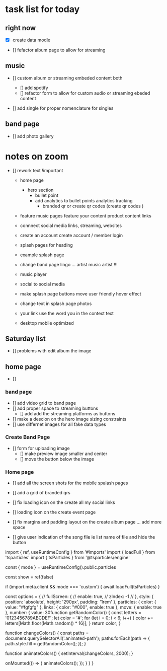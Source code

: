 # task list for today 

## right now 

- [x] create data modle 
- [] fefactor album page to allow for streaming 

## music 
- [] custom album or streaming embeded content both 
  - [] add spotify 
  - [] refactor form to allow for custom audio or streaming ebeded content 

- [] add single for proper nomenclature for singles 



## band page 
- [] add photo gallery 

# notes on zoom 

- [] rework text !important 
  - home page 
    - hero section 
      - bullet point 
      - add analytics to bullet points analytics tracking 
        - branded qr or create qr codes (create qr codes )
  - feature music pages feature your content product content links 
  - connnect social media links, streaming, websites 
  - create an account create account / member login 
  - splash pages for heading 
  - example splash page 
  - change band page lingo ... artist music artist !!!
  - music player 
  - social to social media 

  - make splash page buttons move user friendly hover effect 

  - change text in splash page photos 
  - your link use the word you in the context  text 
  - desktop mobile  optimized 


## Saturday list

- [] problems with edit album the image 

## home page 
- [] 

### band page 
- [] add video grid to band page 
- [] add proper space to streaming buttons 
  - [] add add the streaming platforms as buttons 
- [] make a descion on the hero image sizing constraints 
- [] use differnet images for all fake data types 


### Create Band Page 

- [] form for uploading image 
  - [] make preview image smaller and center 
  - [] move the button below the image 

### Home page 

- [] add all the screen shots for the mobile spalash pages 
- [] add a grid of branded qrs

- [] fix loading icon on the create all my social links
- [] loading icon on the create event page 
- [] fix margins and padding layout on the create album page ... add more space 
- [] give user indication of the song file ie list name of file and hide the button 


























import { ref, useRuntimeConfig } from '#imports'
import { loadFull } from 'tsparticles'
import { tsParticles } from '@tsparticles/engine'

const { mode } = useRuntimeConfig().public.particles

const show = ref(false)

if (import.meta.client && mode === 'custom') {
  await loadFull(tsParticles)
}

const options = {
  // fullScreen: {
  //   enable: true,
  //   zIndex: -1
  // },
  style: {
    position: 'absolute',
    height: '290px',
    padding: '1rem'
  },
  particles: {
    color: {
      value: "#fgfgfg"
    },
    links: {
      color: "#000",
      enable: true
    },
    move: {
      enable: true
    },
    number: {
      value: 30function getRandomColor() {
  const letters = '0123456789ABCDEF';
  let color = '#';
  for (let i = 0; i < 6; i++) {
    color += letters[Math.floor(Math.random() * 16)];
  }
  return color;
}

function changeColors() {
  const paths = document.querySelectorAll('.animated-path');
  paths.forEach(path => {
    path.style.fill = getRandomColor();
  });
}

function animateColors() {
  setInterval(changeColors, 2000);
}

onMounted(() => {
  animateColors();
});
    }
  }
}
